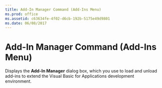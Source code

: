 ```yaml
---
title: Add-In Manager Command (Add-Ins Menu)
ms.prod: office
ms.assetid: c63634fe-4f02-d6cb-192b-5175e49d9801
ms.date: 06/08/2017
---
```



# Add-In Manager Command (Add-Ins Menu)

Displays the **Add-In Manager** dialog box, which you use to load and unload add-ins to extend the Visual Basic for Applications development environment.


